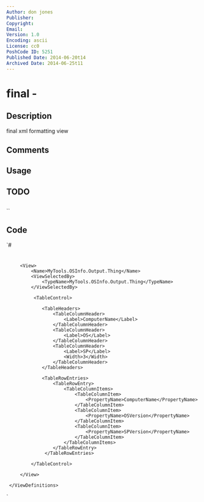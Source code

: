 ```yaml
---
Author: don jones
Publisher: 
Copyright: 
Email: 
Version: 1.0
Encoding: ascii
License: cc0
PoshCode ID: 5251
Published Date: 2014-06-20t14
Archived Date: 2014-06-25t11
---
```


# final - 

## Description

final xml formatting view

## Comments



## Usage



## TODO



## 

``

## Code

`#
 #
 <?xml version="1.0" encoding="utf-8" ?>
 <Configuration>
     <ViewDefinitions>
 
         <View>
             <Name>MyTools.OSInfo.Output.Thing</Name>
             <ViewSelectedBy>
                 <TypeName>MyTools.OSInfo.Output.Thing</TypeName>
             </ViewSelectedBy>
  
              <TableControl>
 
                 <TableHeaders>
                     <TableColumnHeader>
                         <Label>ComputerName</Label>
                     </TableColumnHeader>
                     <TableColumnHeader>
                         <Label>OS</Label>
                     </TableColumnHeader>
                     <TableColumnHeader>
                         <Label>SP</Label>
                         <Width>3</Width>
                     </TableColumnHeader>
                 </TableHeaders>
 
                 <TableRowEntries>
                     <TableRowEntry>
                         <TableColumnItems>
                             <TableColumnItem>
                                 <PropertyName>ComputerName</PropertyName>
                             </TableColumnItem>
                             <TableColumnItem>
                                 <PropertyName>OSVersion</PropertyName>
                             </TableColumnItem>
                             <TableColumnItem>
                                 <PropertyName>SPVersion</PropertyName>
                             </TableColumnItem>
                         </TableColumnItems>
                     </TableRowEntry>
                  </TableRowEntries>
                 
             </TableControl>
  
         </View>
 
     </ViewDefinitions>
 </Configuration>
`

